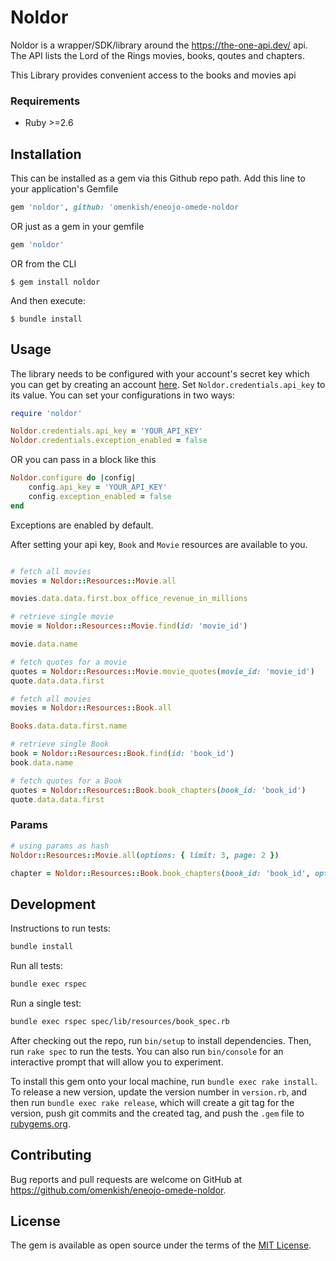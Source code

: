 # Noldor

Noldor is a wrapper/SDK/library around the https://the-one-api.dev/ api. The API lists the Lord of the Rings movies, books, qoutes and chapters.

This Library provides convenient access to the books and movies api

### Requirements

- Ruby >=2.6

## Installation
This can be installed as a gem via this Github repo path. Add this line to your application's Gemfile

```ruby
gem 'noldor', github: 'omenkish/eneojo-omede-noldor
```

OR  just as a gem in your gemfile

```ruby
gem 'noldor'
```

OR from the CLI

    $ gem install noldor


And then execute:

    $ bundle install


## Usage

The library needs to be configured with your account's secret key which you can get by creating an account [here](https://the-one-api.dev/). Set `Noldor.credentials.api_key` to its value. You can set your configurations in two ways:

```ruby
require 'noldor'

Noldor.credentials.api_key = 'YOUR_API_KEY'
Noldor.credentials.exception_enabled = false

```

OR you can pass in a block like this

```ruby
Noldor.configure do |config|
    config.api_key = 'YOUR_API_KEY'
    config.exception_enabled = false
end

```

Exceptions are enabled by default.


After setting your api key, `Book` and `Movie` resources are available to you.

```ruby

# fetch all movies
movies = Noldor::Resources::Movie.all

movies.data.data.first.box_office_revenue_in_millions

# retrieve single movie
movie = Noldor::Resources::Movie.find(id: 'movie_id')

movie.data.name

# fetch quotes for a movie
quotes = Noldor::Resources::Movie.movie_quotes(movie_id: 'movie_id')
quote.data.data.first

# fetch all movies
movies = Noldor::Resources::Book.all

Books.data.data.first.name

# retrieve single Book
book = Noldor::Resources::Book.find(id: 'book_id')
book.data.name

# fetch quotes for a Book
quotes = Noldor::Resources::Book.book_chapters(book_id: 'book_id')
quote.data.data.first
```

### Params
```ruby
# using params as hash
Noldor::Resources::Movie.all(options: { limit: 3, page: 2 })

chapter = Noldor::Resources::Book.book_chapters(book_id: 'book_id', options: { sort: 'DESC'})

```

## Development

Instructions to run tests:

```sh
bundle install
```

Run all tests:

```sh
bundle exec rspec
```

Run a single test:

```sh
bundle exec rspec spec/lib/resources/book_spec.rb
```

After checking out the repo, run `bin/setup` to install dependencies. Then, run `rake spec` to run the tests. You can also run `bin/console` for an interactive prompt that will allow you to experiment.

To install this gem onto your local machine, run `bundle exec rake install`. To release a new version, update the version number in `version.rb`, and then run `bundle exec rake release`, which will create a git tag for the version, push git commits and the created tag, and push the `.gem` file to [rubygems.org](https://rubygems.org).

## Contributing

Bug reports and pull requests are welcome on GitHub at https://github.com/omenkish/eneojo-omede-noldor.

## License

The gem is available as open source under the terms of the [MIT License](https://opensource.org/licenses/MIT).
